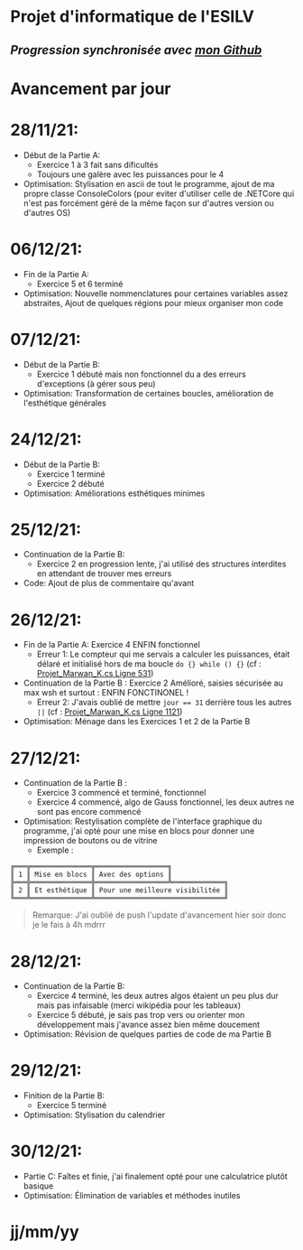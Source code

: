 # **Projet d'informatique de l'ESILV** 
## *Progression synchronisée avec [mon Github](https://github.com/marwank270/projet_csharp/)*


# Avancement par jour
# 28/11/21:
  - Début de la Partie A:
    - Exercice 1 à 3 fait sans dificultés
    - Toujours une galère avec les puissances pour le 4
  - Optimisation: Stylisation en ascii de tout le programme, ajout de ma propre classe ConsoleColors (pour eviter d'utiliser celle de .NETCore qui n'est pas forcément géré de la même façon sur d'autres version ou d'autres OS)

# 06/12/21:
  - Fin de la Partie A:
    - Exercice 5 et 6 terminé
  - Optimisation: Nouvelle nommenclatures pour certaines variables assez abstraites, Ajout de quelques régions pour mieux organiser mon code

# 07/12/21:
  - Début de la Partie B:
    - Exercice 1 débuté mais non fonctionnel du a des erreurs d'exceptions (à gérer sous peu)
  - Optimisation: Transformation de certaines boucles, amélioration de l'esthétique générales

# 24/12/21:
  - Début de la Partie B: 
    - Exercice 1 terminé
    - Exercice 2 débuté
  - Optimisation: Améliorations esthétiques minimes

# 25/12/21:
  - Continuation de la Partie B: 
    - Exercice 2 en progression lente, j'ai utilisé des structures interdites en attendant de trouver mes erreurs
  - Code: Ajout de plus de commentaire qu'avant

# 26/12/21:
  - Fin de la Partie A: Exercice 4 ENFIN fonctionnel
    - Erreur 1: Le compteur qui me servais a calculer les puissances, était délaré et initialisé hors de ma boucle `do {} while () {}`
  	  (cf : [Projet_Marwan_K.cs Ligne 531](https://github.com/marwank270/projet_csharp/blob/0657f5b9d103cdca473e9c0b1dd5bdfb9507cef1/Projet_Marwan_K.cs#L531))
  - Continuation de la Partie B : Exercice 2 Amélioré, saisies sécurisée au max wsh et surtout : ENFIN FONCTINONEL !
  	- Erreur 2: J'avais oublié de mettre `jour == 31` derrière tous les autres `||`
  	  (cf : [Projet_Marwan_K.cs Ligne 1121](https://github.com/marwank270/projet_csharp/blob/0657f5b9d103cdca473e9c0b1dd5bdfb9507cef1/Projet_Marwan_K.cs#L1121))
  - Optimisation: Ménage dans les Exercices 1 et 2 de la Partie B

# 27/12/21:
  - Continuation de la Partie B : 
    - Exercice 3 commencé et terminé, fonctionnel
    - Exercice 4 commencé, algo de Gauss fonctionnel, les deux autres ne sont pas encore commencé
  - Optimisation: Restylisation complète de l'interface graphique du programme, j'ai opté pour une mise en blocs pour donner une impression de boutons ou de vitrine
    - Exemple :
  ```
  ╔═══╦═══════════════╦══════════════════╗
  ║ 1 ║ Mise en blocs ║ Avec des options ║
  ╠═══╬═══════════════╬══════════════════╩═════════════╗
  ║ 2 ║ Et esthétique ║ Pour une meilleure visibilitée ║
  ╚═══╩═══════════════╩════════════════════════════════╝
  ```
> Remarque: J'ai oublié de push l'update d'avancement hier soir donc je le fais à 4h mdrrr

# 28/12/21:
  - Continuation de la Partie B:
    - Exercice 4 terminé, les deux autres algos étaient un peu plus dur mais pas infaisable (merci wikipédia pour les tableaux)
    - Exercice 5 débuté, je sais pas trop vers ou orienter mon développement mais j'avance assez bien même doucement
  - Optimisation: Révision de quelques parties de code de ma Partie B

# 29/12/21:
  - Finition de la Partie B:
    - Exercice 5 terminé
  - Optimisation: Stylisation du calendrier

# 30/12/21:
  - Partie C: Faîtes et finie, j'ai finalement opté pour une calculatrice plutôt basique
  - Optimisation: Élimination de variables et méthodes inutiles
# jj/mm/yy
  
